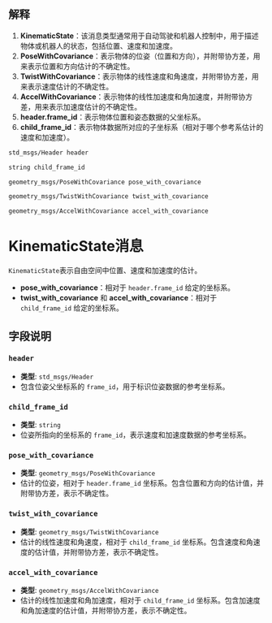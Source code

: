 ## 解释

1. **KinematicState**：该消息类型通常用于自动驾驶和机器人控制中，用于描述物体或机器人的状态，包括位置、速度和加速度。
2. **PoseWithCovariance**：表示物体的位姿（位置和方向），并附带协方差，用来表示位置和方向估计的不确定性。
3. **TwistWithCovariance**：表示物体的线性速度和角速度，并附带协方差，用来表示速度估计的不确定性。
4. **AccelWithCovariance**：表示物体的线性加速度和角加速度，并附带协方差，用来表示加速度估计的不确定性。
5. **header.frame_id**：表示物体位置和姿态数据的父坐标系。
6. **child_frame_id**：表示物体数据所对应的子坐标系（相对于哪个参考系估计的速度和加速度）。



```xml
std_msgs/Header header

string child_frame_id

geometry_msgs/PoseWithCovariance pose_with_covariance

geometry_msgs/TwistWithCovariance twist_with_covariance

geometry_msgs/AccelWithCovariance accel_with_covariance
```

# KinematicState消息

`KinematicState`表示自由空间中位置、速度和加速度的估计。

- **pose_with_covariance**：相对于 `header.frame_id` 给定的坐标系。
- **twist_with_covariance** 和 **accel_with_covariance**：相对于 `child_frame_id` 给定的坐标系。

## 字段说明

### `header`
- **类型**: `std_msgs/Header`
- 包含位姿父坐标系的 `frame_id`，用于标识位姿数据的参考坐标系。

### `child_frame_id`
- **类型**: `string`
- 位姿所指向的坐标系的 `frame_id`，表示速度和加速度数据的参考坐标系。

### `pose_with_covariance`
- **类型**: `geometry_msgs/PoseWithCovariance`
- 估计的位姿，相对于 `header.frame_id` 坐标系。包含位置和方向的估计值，并附带协方差，表示不确定性。

### `twist_with_covariance`
- **类型**: `geometry_msgs/TwistWithCovariance`
- 估计的线性速度和角速度，相对于 `child_frame_id` 坐标系。包含速度和角速度的估计值，并附带协方差，表示不确定性。

### `accel_with_covariance`
- **类型**: `geometry_msgs/AccelWithCovariance`
- 估计的线性加速度和角加速度，相对于 `child_frame_id` 坐标系。包含加速度和角加速度的估计值，并附带协方差，表示不确定性。
